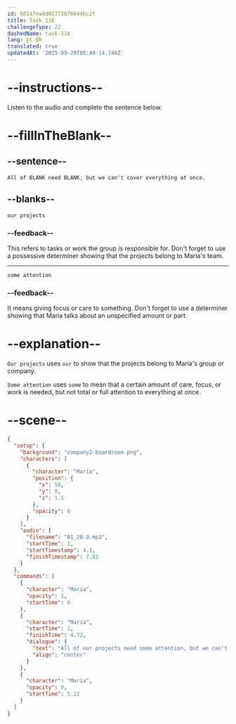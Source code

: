 ```yaml
---
id: 68147ea4d02771076644bc2f
title: Task 116
challengeType: 22
dashedName: task-116
lang: pt-BR
translated: true
updatedAt: '2025-09-29T05:49:14.746Z'
---
```


<!-- (Audio) Maria: All of our projects need some attention, but we can't cover everything at once. -->

# --instructions--

Listen to the audio and complete the sentence below.

# --fillInTheBlank--

## --sentence--

`All of BLANK need BLANK, but we can't cover everything at once.`

## --blanks--

`our projects`

### --feedback--

This refers to tasks or work the group is responsible for. Don't forget to use a possessive determiner showing that the projects belong to Maria's team.

---

`some attention`

### --feedback--

It means giving focus or care to something. Don't forget to use a determiner showing that Maria talks about an unspecified amount or part.

# --explanation--

`Our projects` uses `our` to show that the projects belong to Maria's group or company.

`Some attention` uses `some` to mean that a certain amount of care, focus, or work is needed, but not total or full attention to everything at once.

# --scene--

```json
{
  "setup": {
    "background": "company2-boardroom.png",
    "characters": [
      {
        "character": "Maria",
        "position": {
          "x": 50,
          "y": 0,
          "z": 1.5
        },
        "opacity": 0
      }
    ],
    "audio": {
      "filename": "B1_20-3.mp3",
      "startTime": 1,
      "startTimestamp": 4.1,
      "finishTimestamp": 7.82
    }
  },
  "commands": [
    {
      "character": "Maria",
      "opacity": 1,
      "startTime": 0
    },
    {
      "character": "Maria",
      "startTime": 1,
      "finishTime": 4.72,
      "dialogue": {
        "text": "All of our projects need some attention, but we can't cover everything at once.",
        "align": "center"
      }
    },
    {
      "character": "Maria",
      "opacity": 0,
      "startTime": 5.22
    }
  ]
}
```
